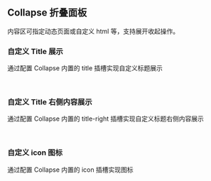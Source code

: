 <div class="demo-header">
<p class="overviewicon">
  <span class="wapi-container-panel"/>
</p>

## Collapse 折叠面板

<nova-uxlink widget-name="Panel"></nova-uxlink>

内容区可指定动态页面或自定义 html 等，支持展开收起操作。

</div>

### 自定义 Title 展示

通过配置 Collapse 内置的 title 插槽实现自定义标题展示

<nova-demo-view link="collapse/slot-title.vue"></nova-demo-view>

<br />

### 自定义 Title 右侧内容展示

通过配置 Collapse 内置的 title-right 插槽实现自定义标题右侧内容展示

<nova-demo-view link="collapse/slot-title-right.vue"></nova-demo-view>

<br />

### 自定义 icon 图标

通过配置 Collapse 内置的 icon 插槽实现图标

<nova-demo-view link="collapse/slot-icon.vue"></nova-demo-view>

<br>
